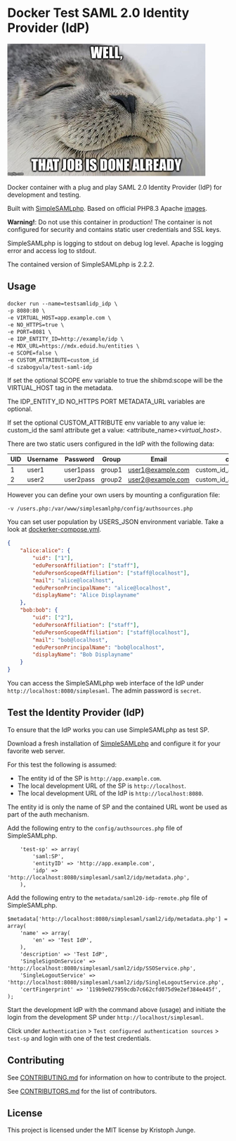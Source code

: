 # Docker Test SAML 2.0 Identity Provider (IdP)


![Seal of Approval](docs/seal.jpg)

Docker container with a plug and play SAML 2.0 Identity Provider (IdP) for development and testing.

Built with [SimpleSAMLphp](https://simplesamlphp.org). Based on official PHP8.3 Apache [images](https://hub.docker.com/_/php/).

**Warning!**: Do not use this container in production! The container is not configured for security and contains static user credentials and SSL keys.

SimpleSAMLphp is logging to stdout on debug log level. Apache is logging error and access log to stdout.

The contained version of SimpleSAMLphp is 2.2.2.

## Usage

```
docker run --name=testsamlidp_idp \
-p 8080:80 \
-e VIRTUAL_HOST=app.example.com \
-e NO_HTTPS=true \
-e PORT=8081 \
-e IDP_ENTITY_ID=http://example/idp \
-e MDX_URL=https://mdx.eduid.hu/entities \
-e SCOPE=false \
-e CUSTOM_ATTRIBUTE=custom_id
-d szabogyula/test-saml-idp
```

If set the optional SCOPE env variable to true the shibmd:scope will be the VIRTUAL_HOST tag in the metadata.

The IDP_ENTITY_ID NO_HTTPS PORT METADATA_URL variables are optional.

If set the optional CUSTOM_ATTRIBUTE env variable to any value ie: custom_id the saml attribute get a value: <attribute_name>_<virtual_host>_<uid>.

There are two static users configured in the IdP with the following data:

| UID | Username | Password  | Group  | Email             | custom_id                   |
|-----|----------|-----------|--------|-------------------|-----------------------------|
| 1   | user1    | user1pass | group1 | user1@example.com | custom_id_app.exmaple.com_1 |
| 2   | user2    | user2pass | group2 | user2@example.com | custom_id_app.exmaple.com_2 |

However you can define your own users by mounting a configuration file:

```
-v /users.php:/var/www/simplesamlphp/config/authsources.php
```

You can set user population by USERS_JSON environment variable. Take a look at [dockerker-compose.yml](docker-compose.yml).

```json
{
    "alice:alice": {
        "uid": ["1"],
        "eduPersonAffiliation": ["staff"],
        "eduPersonScopedAffiliation": ["staff@localhost"],
        "mail": "alice@localhost",
        "eduPersonPrincipalName": "alice@localhost",
        "displayName": "Alice Displayname"
    },
    "bob:bob": {
        "uid": ["2"],
        "eduPersonAffiliation": ["staff"],
        "eduPersonScopedAffiliation": ["staff@localhost"],
        "mail": "bob@localhost",
        "eduPersonPrincipalName": "bob@localhost",
        "displayName": "Bob Displayname"
    }
}
```

You can access the SimpleSAMLphp web interface of the IdP under `http://localhost:8080/simplesaml`. The admin password is `secret`.

## Test the Identity Provider (IdP)

To ensure that the IdP works you can use SimpleSAMLphp as test SP.

Download a fresh installation of [SimpleSAMLphp](https://simplesamlphp.org) and configure it for your favorite web server.

For this test the following is assumed:
- The entity id of the SP is `http://app.example.com`.
- The local development URL of the SP is `http://localhost`.
- The local development URL of the IdP is `http://localhost:8080`.

The entity id is only the name of SP and the contained URL wont be used as part of the auth mechanism.

Add the following entry to the `config/authsources.php` file of SimpleSAMLphp.
```
    'test-sp' => array(
        'saml:SP',
        'entityID' => 'http://app.example.com',
        'idp' => 'http://localhost:8080/simplesaml/saml2/idp/metadata.php',
    ),
```

Add the following entry to the `metadata/saml20-idp-remote.php` file of SimpleSAMLphp.
```
$metadata['http://localhost:8080/simplesaml/saml2/idp/metadata.php'] = array(
    'name' => array(
        'en' => 'Test IdP',
    ),
    'description' => 'Test IdP',
    'SingleSignOnService' => 'http://localhost:8080/simplesaml/saml2/idp/SSOService.php',
    'SingleLogoutService' => 'http://localhost:8080/simplesaml/saml2/idp/SingleLogoutService.php',
    'certFingerprint' => '119b9e027959cdb7c662cfd075d9e2ef384e445f',
);
```

Start the development IdP with the command above (usage) and initiate the login from the development SP under `http://localhost/simplesaml`.

Click under `Authentication` > `Test configured authentication sources` > `test-sp` and login with one of the test credentials.


## Contributing

See [CONTRIBUTING.md](https://github.com/kristophjunge/docker-test-saml-idp/blob/master/docs/CONTRIBUTING.md) for information on how to contribute to the project.

See [CONTRIBUTORS.md](https://github.com/kristophjunge/docker-test-saml-idp/blob/master/docs/CONTRIBUTORS.md) for the list of contributors.


## License

This project is licensed under the MIT license by Kristoph Junge.
